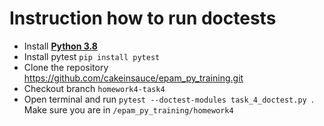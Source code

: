 # Instruction how to run doctests

- Install **[Python 3.8](https://www.python.org/downloads/)**
- Install pytest `pip install pytest`
- Clone the repository https://github.com/cakeinsauce/epam_py_training.git
- Checkout branch `homework4-task4`
- Open terminal and run `pytest --doctest-modules task_4_doctest.py
`. Make sure you are in `/epam_py_training/homework4`
      

